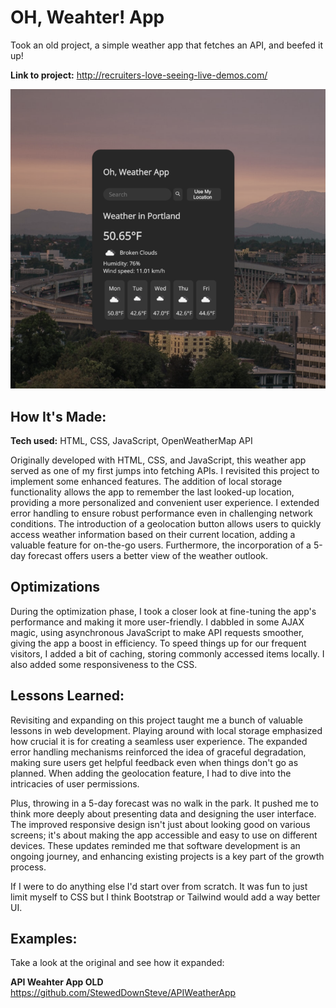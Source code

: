 # OH, Weahter! App
Took an old project, a simple weather app that fetches an API, and beefed it up!

**Link to project:** http://recruiters-love-seeing-live-demos.com/

![img](https://github.com/StewedDownSteve/Weather_App_Updated/blob/main/WeatherApp_Updated/WeatherApp_Updated_img.png)

## How It's Made:

**Tech used:** HTML, CSS, JavaScript, OpenWeatherMap API

Originally developed with HTML, CSS, and JavaScript, this weather app served as one of my first jumps into fetching APIs. I revisited this project to implement some enhanced features. The addition of local storage functionality allows the app to remember the last looked-up location, providing a more personalized and convenient user experience. I extended error handling to ensure robust performance even in challenging network conditions. The introduction of a geolocation button allows users to quickly access weather information based on their current location, adding a valuable feature for on-the-go users. Furthermore, the incorporation of a 5-day forecast offers users a better view of the weather outlook.

## Optimizations

During the optimization phase, I took a closer look at fine-tuning the app's performance and making it more user-friendly. I dabbled in some AJAX magic, using asynchronous JavaScript to make API requests smoother, giving the app a boost in efficiency. To speed things up for our frequent visitors, I added a bit of caching, storing commonly accessed items locally. I also added some responsiveness to the CSS.

## Lessons Learned:

Revisiting and expanding on this project taught me a bunch of valuable lessons in web development. Playing around with local storage emphasized how crucial it is for creating a seamless user experience. The expanded error handling mechanisms reinforced the idea of graceful degradation, making sure users get helpful feedback even when things don't go as planned. When adding the geolocation feature, I had to dive into the intricacies of user permissions.

Plus, throwing in a 5-day forecast was no walk in the park. It pushed me to think more deeply about presenting data and designing the user interface. The improved responsive design isn't just about looking good on various screens; it's about making the app accessible and easy to use on different devices.  These updates reminded me that software development is an ongoing journey, and enhancing existing projects is a key part of the growth process.

If I were to do anything else I'd start over from scratch. It was fun to just limit myself to CSS but I think Bootstrap or Tailwind would add a way better UI.

## Examples:
Take a look at the original and see how it expanded:

**API Weahter App OLD** https://github.com/StewedDownSteve/APIWeatherApp

